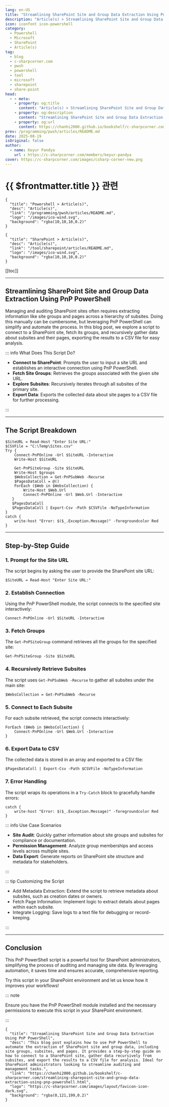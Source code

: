 ```yaml
---
lang: en-US
title: "Streamlining SharePoint Site and Group Data Extraction Using PnP PowerShell"
description: "Article(s) > Streamlining SharePoint Site and Group Data Extraction Using PnP PowerShell"
icon: iconfont icon-powershell
category:
  - Powershell
  - Microsoft
  - SharePoint
  - Article(s)
tag:
  - blog
  - c-sharpcorner.com
  - pwsh
  - powershell
  - tool
  - microsoft
  - sharepoint
  - share-point
head:
  - - meta:
    - property: og:title
      content: "Article(s) > Streamlining SharePoint Site and Group Data Extraction Using PnP PowerShell"
    - property: og:description
      content: "Streamlining SharePoint Site and Group Data Extraction Using PnP PowerShell"
    - property: og:url
      content: https://chanhi2000.github.io/bookshelf/c-sharpcorner.com/streamlining-sharepoint-site-and-group-data-extraction-using-pnp-powershell.html
prev: /programming/pwsh/articles/README.md
date: 2025-08-19
isOriginal: false
author:
  - name: Keyur Pandya
    url : https://c-sharpcorner.com/members/keyur-pandya
cover: https://c-sharpcorner.com/images/csharp-corner-new.png
---
```


# {{ $frontmatter.title }} 관련

```component VPCard
{
  "title": "Powershell > Article(s)",
  "desc": "Article(s)",
  "link": "/programming/pwsh/articles/README.md",
  "logo": "/images/ico-wind.svg",
  "background": "rgba(10,10,10,0.2)"
}
```

```component VPCard
{
  "title": "SharePoint > Article(s)",
  "desc": "Article(s)",
  "link": "/tool/sharepoint/articles/README.md",
  "logo": "/images/ico-wind.svg",
  "background": "rgba(10,10,10,0.2)"
}
```

[[toc]]

---

<SiteInfo
  name="Streamlining SharePoint Site and Group Data Extraction Using PnP PowerShell"
  desc="This blog post explains how to use PnP PowerShell to automate the extraction of SharePoint site and group data, including site groups, subsites, and pages. It provides a step-by-step guide on how to connect to a SharePoint site, gather data recursively from subsites, and export the results to a CSV file for analysis. Ideal for SharePoint administrators looking to streamline auditing and management tasks."
  url="https://c-sharpcorner.com/article/streamlining-sharepoint-site-and-group-data-extraction-using-pnp-powershell"
  logo="https://c-sharpcorner.com/images/layout/favicon-icon-dark.svg"
  preview="https://c-sharpcorner.com/images/csharp-corner-new.png"/>

## Streamlining SharePoint Site and Group Data Extraction Using PnP PowerShell

Managing and auditing SharePoint sites often requires extracting information like site groups and pages across a hierarchy of subsites. Doing this manually can be cumbersome, but leveraging PnP PowerShell can simplify and automate the process. In this blog post, we explore a script to connect to a SharePoint site, fetch its groups, and recursively gather data about subsites and their pages, exporting the results to a CSV file for easy analysis.

::: info What Does This Script Do?

- **Connect to SharePoint**: Prompts the user to input a site URL and establishes an interactive connection using PnP PowerShell.
- **Fetch Site Groups**: Retrieves the groups associated with the given site URL.
- **Explore Subsites**: Recursively iterates through all subsites of the primary site.
- **Export Data**: Exports the collected data about site pages to a CSV file for further processing.

:::

---

## The Script Breakdown

```pwsh
$SiteURL = Read-Host "Enter Site URL:"
$CSVFile = "C:\Temp\Sites.csv"
Try {
    Connect-PnPOnline -Url $SiteURL -Interactive
    Write-Host $SiteURL

    Get-PnPSiteGroup -Site $SiteURL
    Write-Host $groups
    $WebsCollection = Get-PnPSubWeb -Recurse
    $PagesDataColl = @()
    ForEach ($Web in $WebsCollection) {
        Write-Host $Web.Url
        Connect-PnPOnline -Url $Web.Url -Interactive
   }
   $PagesDataColl
   $PagesDataColl | Export-Csv -Path $CSVFile -NoTypeInformation
}
catch {
    write-host "Error: $($_.Exception.Message)" -foregroundcolor Red
}
```

---

## Step-by-Step Guide

### 1. Prompt for the Site URL

The script begins by asking the user to provide the SharePoint site URL:

```pwsh
$SiteURL = Read-Host "Enter Site URL:"
```

### 2. Establish Connection

Using the PnP PowerShell module, the script connects to the specified site interactively:

```pwsh
Connect-PnPOnline -Url $SiteURL -Interactive
```

### 3. Fetch Groups

The `Get-PnPSiteGroup` command retrieves all the groups for the specified site:

```pwsh
Get-PnPSiteGroup -Site $SiteURL
```

### 4. Recursively Retrieve Subsites

The script uses `Get-PnPSubWeb -Recurse` to gather all subsites under the main site:

```pwsh
$WebsCollection = Get-PnPSubWeb -Recurse
```

### 5. Connect to Each Subsite

For each subsite retrieved, the script connects interactively:

```pwsh
ForEach ($Web in $WebsCollection) {
    Connect-PnPOnline -Url $Web.Url -Interactive
}
```

### 6. Export Data to CSV

The collected data is stored in an array and exported to a CSV file:

```pwsh
$PagesDataColl | Export-Csv -Path $CSVFile -NoTypeInformation
```

### 7. Error Handling

The script wraps its operations in a `Try-Catch` block to gracefully handle errors:

```pwsh
catch {
    write-host "Error: $($_.Exception.Message)" -foregroundcolor Red
}
```

::: info Use Case Scenarios

- **Site Audit**: Quickly gather information about site groups and subsites for compliance or documentation.
- **Permission Management**: Analyze group memberships and access levels across multiple sites.
- **Data Export**: Generate reports on SharePoint site structure and metadata for stakeholders.

:::

::: tip Customizing the Script

- Add Metadata Extraction: Extend the script to retrieve metadata about subsites, such as creation dates or owners.
- Fetch Page Information: Implement logic to extract details about pages within each subsite.
- Integrate Logging: Save logs to a text file for debugging or record-keeping.

:::

---

## Conclusion

This PnP PowerShell script is a powerful tool for SharePoint administrators, simplifying the process of auditing and managing site data. By leveraging automation, it saves time and ensures accurate, comprehensive reporting.

Try this script in your SharePoint environment and let us know how it improves your workflows!

::: note

Ensure you have the PnP PowerShell module installed and the necessary permissions to execute this script in your SharePoint environment.

:::

<!-- TODO: add ARTICLE CARD -->
```component VPCard
{
  "title": "Streamlining SharePoint Site and Group Data Extraction Using PnP PowerShell",
  "desc": "This blog post explains how to use PnP PowerShell to automate the extraction of SharePoint site and group data, including site groups, subsites, and pages. It provides a step-by-step guide on how to connect to a SharePoint site, gather data recursively from subsites, and export the results to a CSV file for analysis. Ideal for SharePoint administrators looking to streamline auditing and management tasks.",
  "link": "https://chanhi2000.github.io/bookshelf/c-sharpcorner.com/streamlining-sharepoint-site-and-group-data-extraction-using-pnp-powershell.html",
  "logo": "https://c-sharpcorner.com/images/layout/favicon-icon-dark.svg",
  "background": "rgba(0,121,199,0.2)"
}
```
